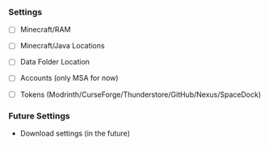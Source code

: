 ### Settings

-   [ ] Minecraft/RAM
-   [ ] Minecraft/Java Locations

-   [ ] Data Folder Location
-   [ ] Accounts (only MSA for now)
-   [ ] Tokens (Modrinth/CurseForge/Thunderstore/GitHub/Nexus/SpaceDock)

### Future Settings

-   Download settings (in the future)
